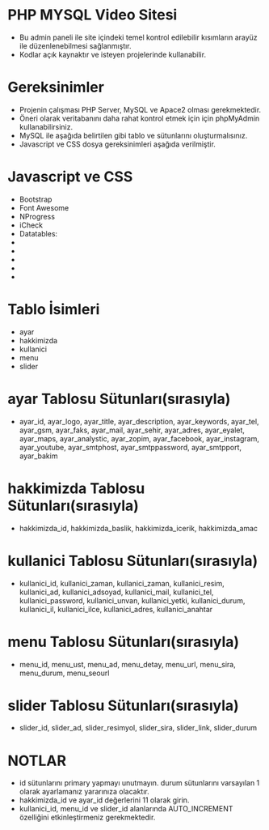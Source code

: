 # PHP MYSQL Video Sitesi

- Bu admin paneli ile site içindeki temel kontrol edilebilir kısımların arayüz ile düzenlenebilmesi sağlanmıştır. 
- Kodlar açık kaynaktır ve isteyen projelerinde kullanabilir.



# Gereksinimler

- Projenin çalışması PHP Server, MySQL ve Apace2 olması gerekmektedir.
- Öneri olarak veritabanını daha rahat kontrol etmek için için phpMyAdmin kullanabilirsiniz.
- MySQL ile aşağıda belirtilen gibi tablo ve sütunlarını oluşturmalısınız.
- Javascript ve CSS dosya gereksinimleri aşağıda verilmiştir.

# Javascript ve CSS

- Bootstrap
- Font Awesome
- NProgress
- iCheck 
- Datatables:
- <link href="../vendors/datatables.net-bs/css/dataTables.bootstrap.min.css" rel="stylesheet">
- <link href="../vendors/datatables.net-buttons-bs/css/buttons.bootstrap.min.css" rel="stylesheet">
- <link href="../vendors/datatables.net-fixedheader-bs/css/fixedHeader.bootstrap.min.css" rel="stylesheet">
- <link href="../vendors/datatables.net-responsive-bs/css/responsive.bootstrap.min.css" rel="stylesheet">
- <link href="../vendors/datatables.net-scroller-bs/css/scroller.bootstrap.min.css" rel="stylesheet">


# Tablo İsimleri

- ayar
- hakkimizda
- kullanici
- menu
- slider

# ayar Tablosu Sütunları(sırasıyla)

- ayar_id, ayar_logo, ayar_title, ayar_description, ayar_keywords, ayar_tel, ayar_gsm, ayar_faks, ayar_mail, ayar_sehir, ayar_adres, ayar_eyalet, ayar_maps, ayar_analystic, ayar_zopim, ayar_facebook, ayar_instagram, ayar_youtube, ayar_smtphost, ayar_smtppassword, ayar_smtpport, ayar_bakim

# hakkimizda Tablosu Sütunları(sırasıyla)

- hakkimizda_id, hakkimizda_baslik, hakkimizda_icerik, hakkimizda_amac

# kullanici Tablosu Sütunları(sırasıyla)

- kullanici_id, kullanici_zaman, kullanici_zaman, kullanici_resim, kullanici_ad, kullanici_adsoyad, kullanici_mail, kullanici_tel, kullanici_password, kullanici_unvan, kullanici_yetki, kullanici_durum, kullanici_il, kullanici_ilce, kullanici_adres, kullanici_anahtar

# menu Tablosu Sütunları(sırasıyla)

- menu_id, menu_ust, menu_ad, menu_detay, menu_url, menu_sira, menu_durum, menu_seourl

# slider Tablosu Sütunları(sırasıyla)

- slider_id, slider_ad, slider_resimyol, slider_sira, slider_link, slider_durum


# NOTLAR   

- id sütunlarını primary yapmayı unutmayın. durum sütunlarını varsayılan 1 olarak ayarlamanız yararınıza olacaktır. 
- hakkimizda_id ve ayar_id değerlerini 11 olarak girin.
- kullanici_id, menu_id ve slider_id alanlarında AUTO_INCREMENT özelliğini etkinleştirmeniz gerekmektedir.





